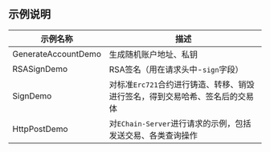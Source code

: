 ## 示例说明

|  示例名称   | 描述  |
|  ----  | ----  |
| GenerateAccountDemo  | 生成随机账户地址、私钥 |
| RSASignDemo  | RSA签名（用在请求头中-`sign`字段） |
| SignDemo  | 对标准`Erc721`合约进行铸造、转移、销毁进行签名，得到交易哈希、签名后的交易体 |
| HttpPostDemo  | 对`EChain-Server`进行请求的示例，包括发送交易、各类查询操作 |
